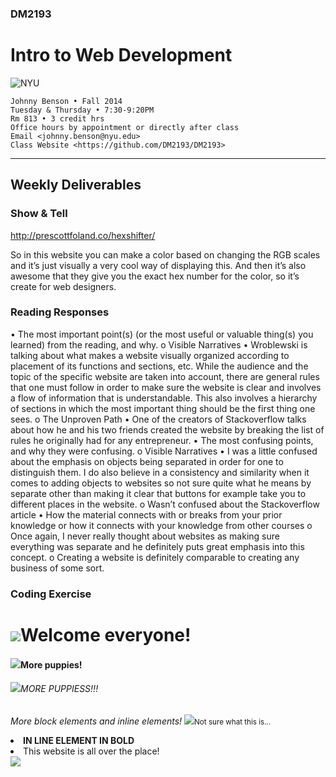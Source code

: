 ### DM2193

# Intro to Web Development

![NYU](http://j-hnnybens-n.com/capture/imami.png)

    Johnny Benson • Fall 2014
    Tuesday & Thursday • 7:30-9:20PM
    Rm 813 • 3 credit hrs
    Office hours by appointment or directly after class
    Email <johnny.benson@nyu.edu>
    Class Website <https://github.com/DM2193/DM2193>

---

## Weekly Deliverables

### Show & Tell


http://prescottfoland.co/hexshifter/ 

So in this website you can make a color based on changing the RGB scales and it’s just visually a very cool way of displaying this. And then it’s also awesome that they give you the exact hex number for the color, so it’s create for web designers. 


### Reading Responses

•	The most important point(s) (or the most useful or valuable thing(s) you learned) from the reading, and why.
o	Visible Narratives 
•	Wroblewski is talking about what makes a website visually organized according to placement of its functions and sections, etc. While the audience and the topic of the specific website are taken into account, there are general rules that one must follow in order to make sure the website is clear and involves a flow of information that is understandable. This also involves a hierarchy of sections in which the most important thing should be the first thing one sees. 
o	The Unproven Path 
•	One of the creators of Stackoverflow talks about how he and his two friends created the website by breaking the list of rules he originally had for any entrepreneur. 
•	The most confusing points, and why they were confusing.
o	Visible Narratives
•	I was a little confused about the emphasis on objects being separated in order for one to distinguish them. I do also believe in a consistency and similarity when it comes to adding objects to websites so not sure quite what he means by separate other than making it clear that buttons for example take you to different places in the website. 
o	Wasn’t confused about the Stackoverflow article
•	How the material connects with or breaks from your prior knowledge or how it connects with your knowledge from other courses
o	Once again, I never really thought about websites as making sure everything was separate and he definitely puts great emphasis into this concept. 
o	Creating a website is definitely comparable to creating any business of some sort.


### Coding Exercise

<!DOCTYPE html> 

<html>
<head>
	<title>Coding Exercise 1</title>
</head>

<h1><img src="http://cdn.sheknows.com/articles/2013/04/Puppy_2.jpg">Welcome everyone!</h1>
<h4><img src="http://mypuppylove123.files.wordpress.com/2013/02/cute-puppies-puppies-13632075-1600-1200.jpg">More puppies!</h4>
<h6><img src="https://encrypted-tbn2.gstatic.com/images?q=tbn:ANd9GcQiKQQ9qZILq6Hgmi2zHjyJfIZ736uHTv15HGyumBA-UkqSgAHj">MORE PUPPIESS!!!</h6>

<p>
<i>More block elements and inline elements!</i>
	<img src="https://38.media.tumblr.com/tumblr_lmi0qugt5r1qindnxo1_400.gif"><small>Not sure what this is...</small>
	<li><b>IN LINE ELEMENT IN BOLD</b></li>
	<li>This website is all over the place!</li>
	<img src="http://everydayboredom.com/wp-content/uploads/2014/05/1.gif">
<p>

</p>
</body>
</html>

